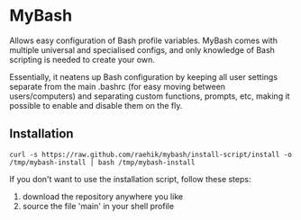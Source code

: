 MyBash
======

Allows easy configuration of Bash profile variables. MyBash comes with multiple universal and specialised configs, and only knowledge of Bash scripting is needed to create your own.

Essentially, it neatens up Bash configuration by keeping all user settings separate from the main .bashrc (for easy moving between users/computers) and separating custom functions, prompts, etc, making it possible to enable and disable them on the fly.

Installation
------------

    curl -s https://raw.github.com/raehik/mybash/install-script/install -o /tmp/mybash-install | bash /tmp/mybash-install

If you don't want to use the installation script, follow these steps:

1.	download the repository anywhere you like
2.	source the file 'main' in your shell profile

